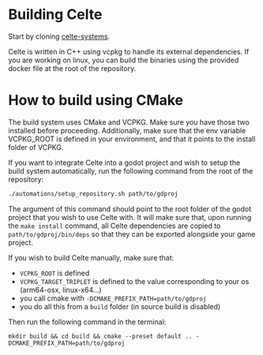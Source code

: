 # Building Celte

Start by cloning [celte-systems](https://github.com/celte-team/celte-system).

Celte is written in C++ using vcpkg to handle its external dependencies.
If you are working on linux, you can build the binaries using the provided docker file at the
root of the repository.

# How to build using CMake

The build system uses CMake and VCPKG. Make sure you have those two installed before proceeding. Additionally, make sure that the env variable VCPKG_ROOT is defined in your environment, and that it points to the install folder of VCPKG.


If you want to integrate Celte into a godot project and wish to setup the build system automatically, run the following command from the root of the repository:

```bash
./automations/setup_repository.sh path/to/gdproj
```
The argument of this command should point to the root folder of the godot project that you wish to use Celte with. It will make sure that, upon running the `make install` command, all Celte dependencies are copied to `path/to/gdproj/bin/deps` so that they can be exported alongside your game project.

If you wish to build Celte manually, make sure that:
- `VCPKG_ROOT` is defined
- `VCPKG_TARGET_TRIPLET` is defined to the value corresponding to your os (arm64-osx, linux-x64...)
- you call cmake with `-DCMAKE_PREFIX_PATH=path/to/gdproj`
- you do all this from a `build` folder (in source build is disabled)


Then run the following command in the terminal:
```
mkdir build && cd build && cmake --preset default .. -DCMAKE_PREFIX_PATH=path/to/gdproj
```
